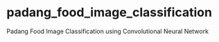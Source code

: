 # padang_food_image_classification
Padang Food Image Classification using Convolutional Neural Network
